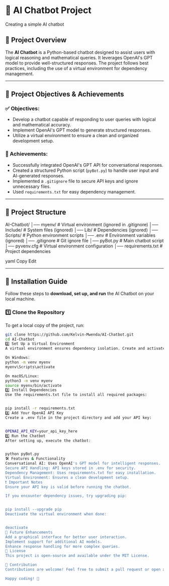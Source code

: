 # 🤖 AI Chatbot Project
Creating a simple AI chatbot

## 📌 Project Overview
The **AI Chatbot** is a Python-based chatbot designed to assist users with logical reasoning and mathematical queries. It leverages OpenAI's GPT model to provide well-structured responses. The project follows best practices, including the use of a virtual environment for dependency management.

---

## 🚀 Project Objectives & Achievements

### ✅ Objectives:
- Develop a chatbot capable of responding to user queries with logical and mathematical accuracy.
- Implement OpenAI's GPT model to generate structured responses.
- Utilize a virtual environment to ensure a clean and organized development setup.

### 🎯 Achievements:
- Successfully integrated OpenAI's GPT API for conversational responses.
- Created a structured Python script (`pyBot.py`) to handle user input and AI-generated responses.
- Implemented a `.gitignore` file to secure API keys and ignore unnecessary files.
- Used `requirements.txt` for easy dependency management.

---

## 📂 Project Structure

AI-Chatbot/ │── myenv/ # Virtual environment (ignored in .gitignore) │── Include/ # System files (ignored) │── Lib/ # Dependencies (ignored) │── Scripts/ # Python environment scripts │── .env # Environment variables (ignored) │── .gitignore # Git ignore file │── pyBot.py # Main chatbot script │── pyvenv.cfg # Virtual environment configuration │── requirements.txt # Project dependencies

yaml
Copy
Edit

---

## 🔧 Installation Guide

Follow these steps to **download, set up, and run** the AI Chatbot on your local machine.

### 1️⃣ Clone the Repository
To get a local copy of the project, run:

```bash
git clone https://github.com/Kelvin-Mwenda/AI-Chatbot.git
cd AI-Chatbot
2️⃣ Set Up a Virtual Environment
A virtual environment ensures dependency isolation. Create and activate it:

On Windows:
python -m venv myenv
myenv\Scripts\activate

On macOS/Linux:
python3 -m venv myenv
source myenv/bin/activate
3️⃣ Install Dependencies
Use the requirements.txt file to install all required packages:


pip install -r requirements.txt
4️⃣ Add Your OpenAI API Key
Create a .env file in the project directory and add your API key:


OPENAI_API_KEY=your_api_key_here
5️⃣ Run the Chatbot
After setting up, execute the chatbot:


python pyBot.py
🛠️ Features & Functionality
Conversational AI: Uses OpenAI's GPT model for intelligent responses.
Secure API Handling: API keys stored in .env for security.
Dependency Management: Uses requirements.txt for easy installation.
Virtual Environment: Ensures a clean development setup.
❗ Important Notes
Ensure your API key is valid before running the chatbot.

If you encounter dependency issues, try upgrading pip:


pip install --upgrade pip
Deactivate the virtual environment when done:


deactivate
📌 Future Enhancements
Add a graphical interface for better user interaction.
Implement support for additional AI models.
Enhance response handling for more complex queries.
📜 License
This project is open-source and available under the MIT License.

🤝 Contribution
Contributions are welcome! Feel free to submit a pull request or open an issue for discussions.

Happy coding! 🚀
